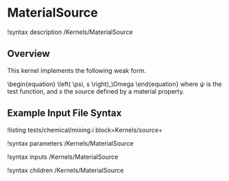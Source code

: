 # MaterialSource

!syntax description /Kernels/MaterialSource

## Overview

This kernel implements the following weak form.

\begin{equation}
  \left( \psi, s \right)_\Omega
\end{equation}
where $\psi$ is the test function, and $s$ the source defined by a material property.

## Example Input File Syntax

!listing tests/chemical/mixing.i
         block=Kernels/source+

!syntax parameters /Kernels/MaterialSource

!syntax inputs /Kernels/MaterialSource

!syntax children /Kernels/MaterialSource
